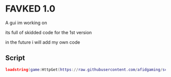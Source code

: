 
# FAVKED 1.0

A gui im working on

its full of skidded code for the 1st version

 in the future i will add my own code













## Script
```lua
loadstring(game:HttpGet(https://raw.githubusercontent.com/afidgaming/scrieept/main/scrept.lua))();
```